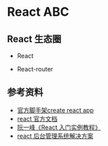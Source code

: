 # React ABC

## React 生态圈

- React

- React-router

## 参考资料
- [官方脚手架create react app](https://github.com/facebook/create-react-app)
- [react 官方文档](https://reactjs.org/tutorial/tutorial.html)
- [阮一峰《React 入门实例教程》](http://www.ruanyifeng.com/blog/2015/03/react.html)
- [react 后台管理系统解决方案](https://github.com/yezihaohao/react-admin)
